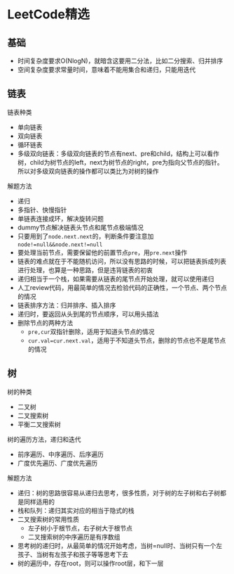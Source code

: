 # LeetCode精选

## 基础

* 时间复杂度要求O(NlogN)，就暗含这要用二分法，比如二分搜索、归并排序
* 空间复杂度要求常量时间，意味着不能用集合和递归，只能用迭代

## 链表

链表种类
* 单向链表
* 双向链表
* 循环链表
* 多级双向链表：多级双向链表的节点有next、pre和child，结构上可以看作树，child为树节点的left，next为树节点的right，pre为指向父节点的指针。所以对多级双向链表的操作都可以类比为对树的操作

解题方法
* 递归
* 多指针、快慢指针
* 单链表连接成环，解决旋转问题
* dummy节点解决链表头节点和尾节点极端情况
* 只要用到了`node.next.next`的，判断条件要注意加`node!=null&&node.next!=null`
* 要处理当前节点，需要保留他的前置节点`pre`，用`pre.next`操作
* 链表的难点就在于不能随机访问，所以没有思路的时候，可以把链表拆成列表进行处理，也算是一种思路，但是违背链表的初衷
* 递归相当于一个栈，如果需要从链表的尾节点开始处理，就可以使用递归
* 人工review代码，用最简单的情况去检验代码的正确性，一个节点、两个节点的情况
* 链表排序方法：归并排序、插入排序 
* 递归时，要返回从头到尾的节点顺序，可以用头插法
* 删除节点的两种方法
    * `pre,cur`双指针删除，适用于知道头节点的情况
    * `cur.val=cur.next.val`，适用于不知道头节点，删除的节点也不是尾节点的情况

## 树

树的种类
* 二叉树
* 二叉搜索树
* 平衡二叉搜索树

树的遍历方法，递归和迭代
* 前序遍历、中序遍历、后序遍历
* 广度优先遍历、广度优先遍历

解题方法
* 递归：树的思路很容易从递归去思考，很多性质，对于树的左子树和右子树都是同样适用的
* 栈和队列：递归其实对应的相当于隐式的栈
* 二叉搜索树的常用性质
    * 左子树小于根节点，右子树大于根节点
    * 二叉搜索树的中序遍历是有序数组
* 思考树的递归时，从最简单的情况开始考虑，当树=null时、当树只有一个左孩子、当树有左孩子和孩子等等思考下去
* 树的遍历中，存在root，则可以操作root层，和下一层